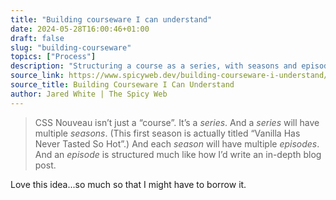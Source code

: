 ```yaml
---
title: "Building courseware I can understand"
date: 2024-05-28T16:00:46+01:00
draft: false
slug: "building-courseware"
topics: ["Process"]
description: "Structuring a course as a series, with seasons and episodes."
source_link: https://www.spicyweb.dev/building-courseware-i-understand/
source_title: Building Courseware I Can Understand 
author: Jared White | The Spicy Web
---
```


> CSS Nouveau isn’t just a “course”. It’s a *series*. And a *series* will have multiple *seasons*. (This first season is actually titled “Vanilla Has Never Tasted So Hot”.) And each *season* will have multiple *episodes*. And an *episode* is structured much like how I’d write an in-depth blog post.

Love this idea...so much so that I might have to borrow it.